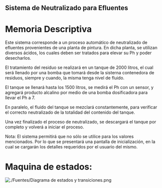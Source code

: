 ## Sistema de Neutralizado para Efluentes

# Memoria Descriptiva

Este sistema corresponde a un proceso automático de neutralizado de efluentes provenientes de una planta de pintura. En dicha planta, se utilizan diversos ácidos, los cuales deben ser tratados para elevar su Ph y poder desecharlos.

El tratamiento del residuo se realizará en un tanque de 2000 litros, el cual será llenado por una bomba que tomará desde la sisterna contenedora de residuos, siempre y cuando, la misma tenga nivel de fluido.

El tanque se llenará hasta los 1500 litros, se medirá el Ph con un sensor, y agregará producto alcalino por medio de una bomba dosificadora para llevar el Ph a 7.

En paralelo, el fluido del tanque se mezclará constantemente, para verificar el correcto neutralizado de la totalidad del contenido del tanque.

Una vez finalizado el proceso de neutralizado, se descargará el tanque por completo y volverá a iniciar el proceso.

Nota: El sistema permitirá que no sólo se utilice para los valores mencionados. Por lo que se presentará una pantalla de inicialización, en la cual se cargarán los detalles requeridos por el usuario del mismo.

# Maquina de estados:

![./Fuentes/Diagrama de estados y transiciones.png](https://github.com/SanGusTti/Trabajo_Practico_Integrador_Informatica-2/blob/main/Fuentes/Diagrama%20de%20estados%20y%20transiciones.png)


